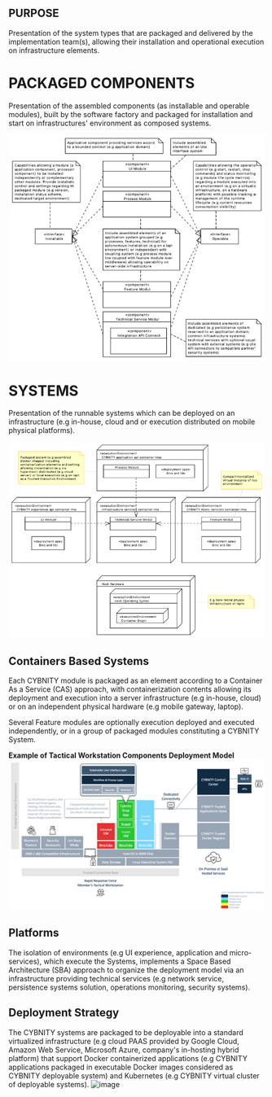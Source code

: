 ## PURPOSE
Presentation of the system types that are packaged and delivered by the implementation team(s), allowing their installation and operational execution on infrastructure elements.

# PACKAGED COMPONENTS
Presentation of the assembled components (as installable and operable modules), built by the software factory and packaged for installation and start on infrastructures' environment as composed systems.

![image](Module_packages_assembly_description.PNG)

# SYSTEMS
Presentation of the runnable systems which can be deployed on an infrastructure (e.g in-house, cloud and or execution distributed on mobile physical platforms).

![image](Systems_deployment_description.PNG)

## Containers Based Systems
Each CYBNITY module is packaged as an element according to a Container As a Service (CAS) approach, with containerization contents allowing its deployment and execution into a server infrastructure (e.g in-house, cloud) or on an independent physical hardware (e.g mobile gateway, laptop).

Several Feature modules are optionally execution deployed and executed independently, or in a group of packaged modules constituting a CYBNITY System.

__Example of Tactical Workstation Components Deployment Model__
![image](tactical_workstation_components.png)

## Platforms
The isolation of environments (e.g UI experience, application and micro-services), which execute the Systems, implements a Space Based Architecture (SBA) approach to organize the deployment model via an infrastructure providing technical services (e.g network service, persistence systems solution, operations monitoring, security systems).

## Deployment Strategy
The CYBNITY systems are packaged to be deployable into a standard virtualized infrastructure (e.g cloud PAAS provided by Google Cloud, Amazon Web Service, Microsoft Azure, company's in-hosting hybrid platform) that support Docker containerized applications (e.g CYBNITY applications packaged in executable Docker images considered as CYBNITY deployable system) and Kubernetes (e.g CYBNITY virtual cluster of deployable systems).
![image](https://www.notion.so/cybnity/5a681e57f2164d4f8a3f228129294db9?v=51e2c78132c74b11b97c07ef4e2528c4)
